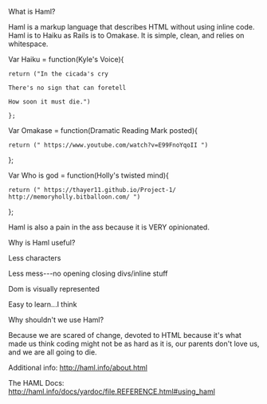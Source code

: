 What is Haml? 

Haml is a markup language that describes HTML without using inline code. Haml is to Haiku as Rails is to Omakase. It is simple, clean, and relies on whitespace. 


  Var Haiku = function(Kyle's Voice){
   
    return ("In the cicada's cry
   
    There's no sign that can foretell
   
    How soon it must die.")
   
    };

  Var Omakase = function(Dramatic Reading Mark posted){
    
    return (" https://www.youtube.com/watch?v=E99FnoYqoII ")
  
  };

  Var Who is god = function(Holly's twisted mind){
    
    return (" https://thayer11.github.io/Project-1/ http://memoryholly.bitballoon.com/ ") 

};  

Haml is also a pain in the ass because it is VERY opinionated.  


Why is Haml useful?


Less characters

Less mess---no opening closing divs/inline stuff

Dom is visually represented

Easy to learn...I think


Why shouldn't we use Haml?


Because we are scared of change, devoted to HTML because it's what made us think coding might not be as hard as it is, our parents don't love us, and we are all going to die. 

Additional info: http://haml.info/about.html

The HAML Docs: http://haml.info/docs/yardoc/file.REFERENCE.html#using_haml
